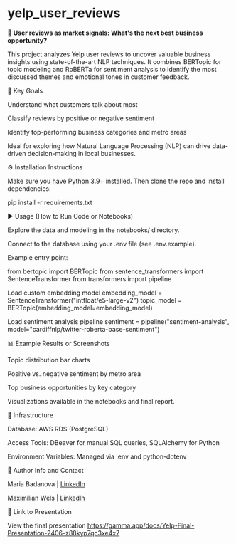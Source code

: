 # yelp_user_reviews

📝 **User reviews as market signals: What's the next best business opportunity?**

This project analyzes Yelp user reviews to uncover valuable business insights using state-of-the-art NLP techniques.
It combines BERTopic for topic modeling and RoBERTa for sentiment analysis to identify the most discussed themes and emotional tones in customer feedback.

🎯 Key Goals

Understand what customers talk about most

Classify reviews by positive or negative sentiment

Identify top-performing business categories and metro areas

Ideal for exploring how Natural Language Processing (NLP) can drive data-driven decision-making in local businesses.

⚙️ Installation Instructions

Make sure you have Python 3.9+ installed. Then clone the repo and install dependencies:

pip install -r requirements.txt

▶️ Usage (How to Run Code or Notebooks)

Explore the data and modeling in the notebooks/ directory.

Connect to the database using your .env file (see .env.example).

Example entry point:

from bertopic import BERTopic
from sentence_transformers import SentenceTransformer
from transformers import pipeline

Load custom embedding model
embedding_model = SentenceTransformer("intfloat/e5-large-v2")
topic_model = BERTopic(embedding_model=embedding_model)

Load sentiment analysis pipeline
sentiment = pipeline("sentiment-analysis", model="cardiffnlp/twitter-roberta-base-sentiment")

📊 Example Results or Screenshots

Topic distribution bar charts

Positive vs. negative sentiment by metro area

Top business opportunities by key category

Visualizations available in the notebooks and final report.

🧰 Infrastructure

Database: AWS RDS (PostgreSQL)

Access Tools: DBeaver for manual SQL queries, SQLAlchemy for Python

Environment Variables: Managed via .env and python-dotenv

👥 Author Info and Contact

Maria Badanova | [LinkedIn](https://www.linkedin.com/in/maria-badanova/)

Maximilian Wels | [LinkedIn](https://www.linkedin.com/in/maximilian-wels-76025810b/)

🔗 Link to Presentation

View the final presentation
https://gamma.app/docs/Yelp-Final-Presentation-2406-z88kyp7qc3xe4x7
